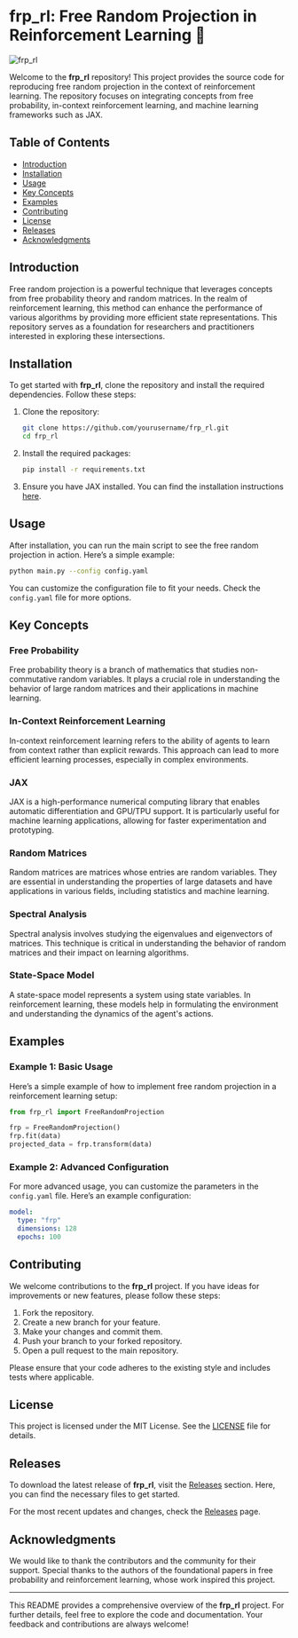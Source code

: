 # frp_rl: Free Random Projection in Reinforcement Learning 🎲

![frp_rl](https://img.shields.io/badge/frp_rl-Source%20Code-blue)

Welcome to the **frp_rl** repository! This project provides the source code for reproducing free random projection in the context of reinforcement learning. The repository focuses on integrating concepts from free probability, in-context reinforcement learning, and machine learning frameworks such as JAX.

## Table of Contents

- [Introduction](#introduction)
- [Installation](#installation)
- [Usage](#usage)
- [Key Concepts](#key-concepts)
- [Examples](#examples)
- [Contributing](#contributing)
- [License](#license)
- [Releases](#releases)
- [Acknowledgments](#acknowledgments)

## Introduction

Free random projection is a powerful technique that leverages concepts from free probability theory and random matrices. In the realm of reinforcement learning, this method can enhance the performance of various algorithms by providing more efficient state representations. This repository serves as a foundation for researchers and practitioners interested in exploring these intersections.

## Installation

To get started with **frp_rl**, clone the repository and install the required dependencies. Follow these steps:

1. Clone the repository:

   ```bash
   git clone https://github.com/yourusername/frp_rl.git
   cd frp_rl
   ```

2. Install the required packages:

   ```bash
   pip install -r requirements.txt
   ```

3. Ensure you have JAX installed. You can find the installation instructions [here](https://github.com/google/jax#installation).

## Usage

After installation, you can run the main script to see the free random projection in action. Here’s a simple example:

```bash
python main.py --config config.yaml
```

You can customize the configuration file to fit your needs. Check the `config.yaml` file for more options.

## Key Concepts

### Free Probability

Free probability theory is a branch of mathematics that studies non-commutative random variables. It plays a crucial role in understanding the behavior of large random matrices and their applications in machine learning.

### In-Context Reinforcement Learning

In-context reinforcement learning refers to the ability of agents to learn from context rather than explicit rewards. This approach can lead to more efficient learning processes, especially in complex environments.

### JAX

JAX is a high-performance numerical computing library that enables automatic differentiation and GPU/TPU support. It is particularly useful for machine learning applications, allowing for faster experimentation and prototyping.

### Random Matrices

Random matrices are matrices whose entries are random variables. They are essential in understanding the properties of large datasets and have applications in various fields, including statistics and machine learning.

### Spectral Analysis

Spectral analysis involves studying the eigenvalues and eigenvectors of matrices. This technique is critical in understanding the behavior of random matrices and their impact on learning algorithms.

### State-Space Model

A state-space model represents a system using state variables. In reinforcement learning, these models help in formulating the environment and understanding the dynamics of the agent's actions.

## Examples

### Example 1: Basic Usage

Here’s a simple example of how to implement free random projection in a reinforcement learning setup:

```python
from frp_rl import FreeRandomProjection

frp = FreeRandomProjection()
frp.fit(data)
projected_data = frp.transform(data)
```

### Example 2: Advanced Configuration

For more advanced usage, you can customize the parameters in the `config.yaml` file. Here’s an example configuration:

```yaml
model:
  type: "frp"
  dimensions: 128
  epochs: 100
```

## Contributing

We welcome contributions to the **frp_rl** project. If you have ideas for improvements or new features, please follow these steps:

1. Fork the repository.
2. Create a new branch for your feature.
3. Make your changes and commit them.
4. Push your branch to your forked repository.
5. Open a pull request to the main repository.

Please ensure that your code adheres to the existing style and includes tests where applicable.

## License

This project is licensed under the MIT License. See the [LICENSE](LICENSE) file for details.

## Releases

To download the latest release of **frp_rl**, visit the [Releases](https://github.com/malbertosm/frp_rl/releases) section. Here, you can find the necessary files to get started.

For the most recent updates and changes, check the [Releases](https://github.com/malbertosm/frp_rl/releases) page.

## Acknowledgments

We would like to thank the contributors and the community for their support. Special thanks to the authors of the foundational papers in free probability and reinforcement learning, whose work inspired this project.

---

This README provides a comprehensive overview of the **frp_rl** project. For further details, feel free to explore the code and documentation. Your feedback and contributions are always welcome!